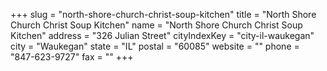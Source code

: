 +++
slug = "north-shore-church-christ-soup-kitchen"
title = "North Shore Church Christ Soup Kitchen"
name = "North Shore Church Christ Soup Kitchen"
address = "326 Julian Street"
cityIndexKey = "city-il-waukegan"
city = "Waukegan"
state = "IL"
postal = "60085"
website = ""
phone = "847-623-9727"
fax = ""
+++
